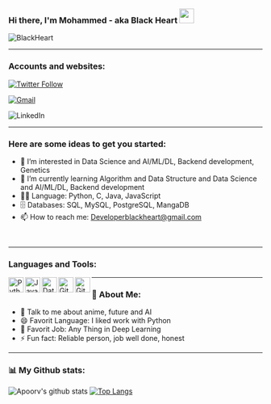 ### Hi there, I'm Mohammed - aka Black Heart <img src="https://github.com/DeveBlackHeart/DeveBlackHeart/blob/8785b7abcea0ad27afd8bbd2bd46d347e1b1e642/IMG%20GIF/Hi.gif" width="29px">


![BlackHeart](https://github.com/DeveBlackHeart/DeveBlackHeart/blob/9cac726626cdc640a114525696d2a4180d4df594/IMG%20GIF/max.gif)

<!-- https://github.com/DeveBlackHeart/DeveBlackHeart/blob/5efc1a847aa43628ea754b9010b4f1fc5b0d33b0/IMG%20GIF/Deve_BlackHeart.mp4 
https://github.com/DeveBlackHeart/DeveBlackHeart/blob/9cac726626cdc640a114525696d2a4180d4df594/IMG%20GIF/max.gif--->


--- 
### Accounts and websites:
[![Twitter Follow](https://img.shields.io/twitter/follow/Deve_BlackHeart?color=1DA1F2&logo=twitter&style=for-the-badge)](https://twitter.com/Deve_BlackHeart)

[![Gmail](https://img.shields.io/badge/Gmail-D14836?style=for-the-badge&logo=gmail&logoColor=white)](developerblackheart@gmail.com)

![LinkedIn](https://img.shields.io/badge/linkedin-%230077B5.svg?style=for-the-badge&logo=linkedin&logoColor=white)






---

### Here are some ideas to get you started:
- 👀 I’m interested in Data Science and AI/ML/DL, Backend development, Genetics
- 🌱 I’m currently learning Algorithm and Data Structure and Data Science and AI/ML/DL, Backend development
- 🧑‍💻️ Language: Python, C, Java, JavaScript
- 🗄️ Databases: SQL, MySQL, PostgreSQL, MangaDB
- 📫 How to reach me: Developerblackheart@gmail.com

<br />

---

<!--
**DeveBlackHeart/DeveBlackHeart** is a ✨ _special_ ✨ repository because its `README.md` (this file) appears on your GitHub profile.

Here are some ideas to get you started:

- 🔭 I’m currently working on ...
- 🌱 I’m currently learning ...
- 👯 I’m looking to collaborate on ...
- 🤔 I’m looking for help with ...
- 💬 Ask me about ...
- 📫 How to reach me: ...
- 😄 Pronouns: ...
- ⚡ Fun fact: ...
-->

### Languages and Tools:


<img align="left" alt="Python" width="30px" src="https://github.com/DeveBlackHeart/DeveBlackHeart/blob/99ad56b8593360076ea9b8c00cd0c47e92dc2fa4/IMG%20GIF/LMt9638dO8dftAjtco.gif" />

<img align="left" alt="JavaScript" width="30px" src="https://github.com/DeveBlackHeart/DeveBlackHeart/blob/d96171818ed81344f4b5b64b3d877636cb128f21/IMG%20GIF/ln7z2eWriiQAllfVcn.gif" />

<img align="left" alt="Databases" width="30px" src="https://github.com/DeveBlackHeart/DeveBlackHeart/blob/d96171818ed81344f4b5b64b3d877636cb128f21/IMG%20GIF/kPrlykW2TpVU4HWx2O.gif" />

<img align="left" alt="Git" width="30px" src="https://github.com/DeveBlackHeart/DeveBlackHeart/blob/d96171818ed81344f4b5b64b3d877636cb128f21/IMG%20GIF/kH6CqYiquZawmU1HI6.gif" />

<img align="left" alt="GitHub" width="30px" src="https://github.com/DeveBlackHeart/DeveBlackHeart/blob/d96171818ed81344f4b5b64b3d877636cb128f21/IMG%20GIF/KzJkzjggfGN5Py6nkT.gif" />


---



### 🤵 About Me:
- 💬 Talk to me about anime, future and AI
- 😄 Favorit Language: I liked work with Python
- 💼️ Favorit Job: Any Thing in Deep Learning
- ⚡ Fun fact: Reliable person, job well done, honest

---


### 📊️ My Github stats:
![Apoorv's github stats](https://github-readme-stats.vercel.app/api?username=DeveBlackHeart&theme=radical&show_icons=true)
[![Top Langs](https://github-readme-stats.vercel.app/api/top-langs/?username=DeveBlackHeart&layout=compact&text_color=daf7dc&bg_color=151515)](https://github.com/DeveBlackHeart/github-readme-stats)


[website]: https://github.com/DeveBlackHeart
[twitter]: https://twitter.com/Deve_BlackHeart
[youtube]: https://youtube.com/
[linkedin]: https://www.linkedin.com/in/mohammed-khalil-b62525217
[Telegram]: https://t.me/Deve_BlackHeart
[email]: developerblackheart@gmail.com
